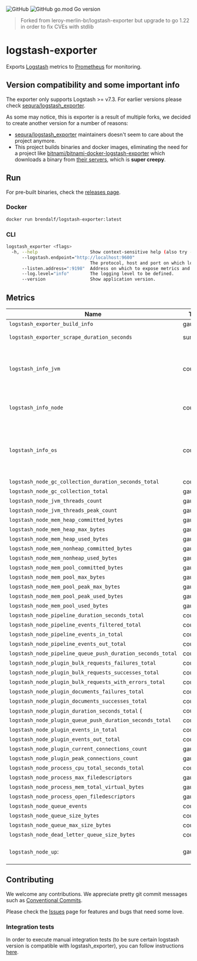 ![GitHub](https://img.shields.io/github/license/brendalf/logstash-exporter) ![GitHub go.mod Go version](https://img.shields.io/github/go-mod/go-version/brendalf/logstash-exporter)

> Forked from leroy-merlin-br/logstash-exporter but upgrade to go 1.22 in order to fix CVEs with stdlib

# logstash-exporter

Exports [Logstash](https://www.elastic.co/logstash/) metrics to [Prometheus](https://prometheus.io/) for monitoring.

## Version compatibility and some important info

The exporter only supports Logstash >= v7.3. For earlier versions please check
[sequra/logstash_exporter](https://github.com/sequra/logstash_exporter).

As some may notice, this is exporter is a result of multiple forks, we decided to create another version for a number
of reasons:

- [sequra/logstash_exporter](https://github.com/sequra/logstash_exporter) maintainers doesn't seem to care about the
  project anymore.
- This project builds binaries and docker images, eliminating the need for a project like
  [bitnami/bitnami-docker-logstash-exporter](https://github.com/bitnami/bitnami-docker-logstash-exporter) which downloads
  a binary from [their servers](https://github.com/bitnami/bitnami-docker-logstash-exporter/blob/master/7.3/debian-10/Dockerfile#L12),
  which is **super creepy**.

## Run

For pre-built binaries, check the [releases page](https://github.com/brendalf/logstash-exporter/releases).

### Docker

```sh
docker run brendalf/logstash-exporter:latest
```

### CLI

```sh
logstash_exporter <flags>
  -h, --help                    Show context-sensitive help (also try --help-long and --help-man).
      --logstash.endpoint="http://localhost:9600"
                                The protocol, host and port on which logstash metrics API listens.
      --listen.address=":9198"  Address on which to expose metrics and web interface.
      --log.level="info"        The logging level to be defined.
      --version                 Show application version.
```

## Metrics

| Name                                                       | Type    | Description                                                                                                            |
| ---------------------------------------------------------- | ------- | ---------------------------------------------------------------------------------------------------------------------- |
| `logstash_exporter_build_info`                             | gauge   | Exporter build info                                                                                                    |
| `logstash_exporter_scrape_duration_seconds`                | summary | Duration of a scrape job.                                                                                              |
| `logstash_info_jvm`                                        | counter | A metric with a constant '1' value labeled by name, version and vendor of the JVM running Logstash.                    |
| `logstash_info_node`                                       | counter | A metric with a constant '1' value labeled by Logstash version.                                                        |
| `logstash_info_os`                                         | counter | A metric with a constant '1' value labeled by name, arch, version and available_processors to the OS running Logstash. |
| `logstash_node_gc_collection_duration_seconds_total`       | counter |                                                                                                                        |
| `logstash_node_gc_collection_total`                        | gauge   |                                                                                                                        |
| `logstash_node_jvm_threads_count`                          | gauge   |                                                                                                                        |
| `logstash_node_jvm_threads_peak_count`                     | gauge   |                                                                                                                        |
| `logstash_node_mem_heap_committed_bytes`                   | gauge   |                                                                                                                        |
| `logstash_node_mem_heap_max_bytes`                         | gauge   |                                                                                                                        |
| `logstash_node_mem_heap_used_bytes`                        | gauge   |
| `logstash_node_mem_nonheap_committed_bytes`                | gauge   |                                                                                                                        |
| `logstash_node_mem_nonheap_used_bytes`                     | gauge   |                                                                                                                        |
| `logstash_node_mem_pool_committed_bytes`                   | gauge   |                                                                                                                        |
| `logstash_node_mem_pool_max_bytes`                         | gauge   |                                                                                                                        |
| `logstash_node_mem_pool_peak_max_bytes`                    | gauge   |                                                                                                                        |
| `logstash_node_mem_pool_peak_used_bytes`                   | gauge   |                                                                                                                        |
| `logstash_node_mem_pool_used_bytes`                        | gauge   |                                                                                                                        |
| `logstash_node_pipeline_duration_seconds_total`            | counter |                                                                                                                        |
| `logstash_node_pipeline_events_filtered_total`             | counter |                                                                                                                        |
| `logstash_node_pipeline_events_in_total`                   | counter |                                                                                                                        |
| `logstash_node_pipeline_events_out_total`                  | counter |                                                                                                                        |
| `logstash_node_pipeline_queue_push_duration_seconds_total` | counter |                                                                                                                        |
| `logstash_node_plugin_bulk_requests_failures_total`        | counter |                                                                                                                        |
| `logstash_node_plugin_bulk_requests_successes_total`       | counter |                                                                                                                        |
| `logstash_node_plugin_bulk_requests_with_errors_total`     | counter |                                                                                                                        |
| `logstash_node_plugin_documents_failures_total`            | counter |                                                                                                                        |
| `logstash_node_plugin_documents_successes_total`           | counter |                                                                                                                        |
| `logstash_node_plugin_duration_seconds_total` (            | counter |                                                                                                                        |
| `logstash_node_plugin_queue_push_duration_seconds_total`   | counter |                                                                                                                        |
| `logstash_node_plugin_events_in_total`                     | counter |                                                                                                                        |
| `logstash_node_plugin_events_out_total`                    | counter |                                                                                                                        |
| `logstash_node_plugin_current_connections_count`           | gauge   |
| `logstash_node_plugin_peak_connections_count`              | gauge   |
| `logstash_node_process_cpu_total_seconds_total`            | counter |                                                                                                                        |
| `logstash_node_process_max_filedescriptors`                | gauge   |
| `logstash_node_process_mem_total_virtual_bytes`            | gauge   |
| `logstash_node_process_open_filedescriptors`               | gauge   |
| `logstash_node_queue_events`                               | counter |                                                                                                                        |
| `logstash_node_queue_size_bytes`                           | counter |                                                                                                                        |
| `logstash_node_queue_max_size_bytes`                       | counter |                                                                                                                        |
| `logstash_node_dead_letter_queue_size_bytes`               | counter |                                                                                                                        |
| `logstash_node_up`:                                        | gauge   | whether logstash node is up (1) or not (0)                                                                             |

## Contributing

We welcome any contributions. We appreciate pretty git commit messages such as
[Conventional Commits](https://www.conventionalcommits.org/en/v1.0.0/).

Please check the [Issues](https://github.com/brendalf/logstash-exporter/issues) page for features and bugs that
need some love.

### Integration tests

In order to execute manual integration tests (to be sure certain logstash version is compatible with logstash_exporter),
you can follow instructions [here](integration-tests/README.md).
